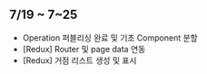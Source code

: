 ## 7/19 ~ 7~25
* Operation 퍼블리싱 완료 및 기초 Component 분할
* [Redux] Router 및 page data 연동
* [Redux] 거점 리스트 생성 및 표시

